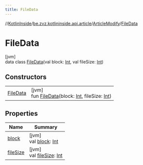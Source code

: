 ```yaml
---
title: FileData
---
```

//[KotlinInside](../../../../index.html)/[be.zvz.kotlininside.api.article](../../index.html)/[ArticleModify](../index.html)/[FileData](index.html)



# FileData



[jvm]\
data class [FileData](index.html)(val block: [Int](https://kotlinlang.org/api/latest/jvm/stdlib/kotlin/-int/index.html), val fileSize: [Int](https://kotlinlang.org/api/latest/jvm/stdlib/kotlin/-int/index.html))



## Constructors


| | |
|---|---|
| [FileData](-file-data.html) | [jvm]<br>fun [FileData](-file-data.html)(block: [Int](https://kotlinlang.org/api/latest/jvm/stdlib/kotlin/-int/index.html), fileSize: [Int](https://kotlinlang.org/api/latest/jvm/stdlib/kotlin/-int/index.html)) |


## Properties


| Name | Summary |
|---|---|
| [block](block.html) | [jvm]<br>val [block](block.html): [Int](https://kotlinlang.org/api/latest/jvm/stdlib/kotlin/-int/index.html) |
| [fileSize](file-size.html) | [jvm]<br>val [fileSize](file-size.html): [Int](https://kotlinlang.org/api/latest/jvm/stdlib/kotlin/-int/index.html) |

